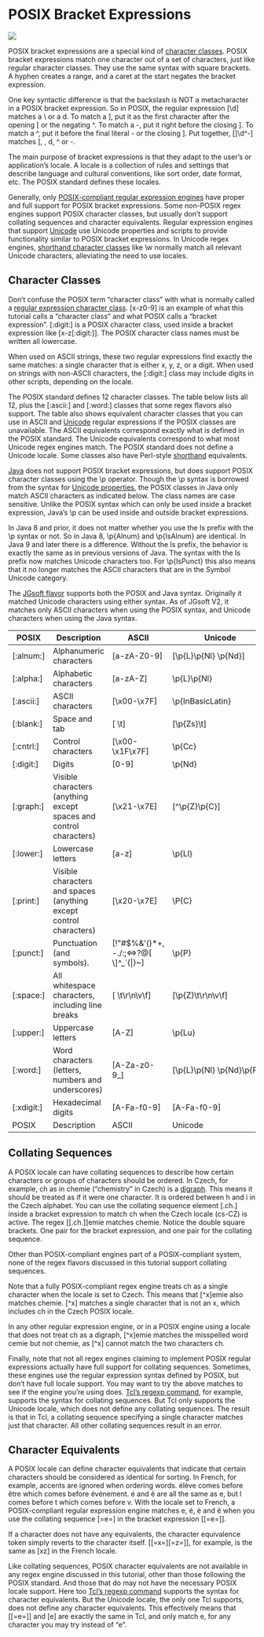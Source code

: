 # POSIX Bracket Expressions

![](https://www.regular-expressions.info/img/bulb.png)

POSIX bracket expressions are a special kind of [character classes](https://www.regular-expressions.info/charclass.html). POSIX bracket expressions match one character out of a set of characters, just like regular character classes. They use the same syntax with square brackets. A hyphen creates a range, and a caret at the start negates the bracket expression.

One key syntactic difference is that the backslash is NOT a metacharacter in a POSIX bracket expression. So in POSIX, the regular expression [\d] matches a \ or a d. To match a ], put it as the first character after the opening [ or the negating ^. To match a -, put it right before the closing ]. To match a ^, put it before the final literal - or the closing ]. Put together, []\d^-] matches ], \, d, ^ or -.

The main purpose of bracket expressions is that they adapt to the user’s or application’s locale. A locale is a collection of rules and settings that describe language and cultural conventions, like sort order, date format, etc. The POSIX standard defines these locales.

Generally, only [POSIX-compliant regular expression engines](https://www.regular-expressions.info/posix.html) have proper and full support for POSIX bracket expressions. Some non-POSIX regex engines support POSIX character classes, but usually don’t support collating sequences and character equivalents. Regular expression engines that support [Unicode](https://www.regular-expressions.info/unicode.html) use Unicode properties and scripts to provide functionality similar to POSIX bracket expressions. In Unicode regex engines, [shorthand character classes](https://www.regular-expressions.info/shorthand.html) like \w normally match all relevant Unicode characters, alleviating the need to use locales.

## Character Classes

Don’t confuse the POSIX term “character class” with what is normally called a [regular expression character class](https://www.regular-expressions.info/charclass.html). [x-z0-9] is an example of what this tutorial calls a “character class” and what POSIX calls a “bracket expression”. [:digit:] is a POSIX character class, used inside a bracket expression like [x-z[:digit:]]. The POSIX character class names must be written all lowercase.

When used on ASCII strings, these two regular expressions find exactly the same matches: a single character that is either x, y, z, or a digit. When used on strings with non-ASCII characters, the [:digit:] class may include digits in other scripts, depending on the locale.

The POSIX standard defines 12 character classes. The table below lists all 12, plus the [:ascii:] and [:word:] classes that some regex flavors also support. The table also shows equivalent character classes that you can use in ASCII and [Unicode](https://www.regular-expressions.info/unicode.html) regular expressions if the POSIX classes are unavailable. The ASCII equivalents correspond exactly what is defined in the POSIX standard. The Unicode equivalents correspond to what most Unicode regex engines match. The POSIX standard does not define a Unicode locale. Some classes also have Perl-style [shorthand](https://www.regular-expressions.info/shorthand.html) equivalents.

[Java](https://www.regular-expressions.info/java.html) does not support POSIX bracket expressions, but does support POSIX character classes using the \p operator. Though the \p syntax is borrowed from the syntax for [Unicode properties](https://www.regular-expressions.info/unicode.html), the POSIX classes in Java only match ASCII characters as indicated below. The class names are case sensitive. Unlike the POSIX syntax which can only be used inside a bracket expression, Java’s \p can be used inside and outside bracket expressions.

In Java 8 and prior, it does not matter whether you use the Is prefix with the \p syntax or not. So in Java 8, \p{Alnum} and \p{IsAlnum} are identical. In Java 9 and later there is a difference. Without the Is prefix, the behavior is exactly the same as in previous versions of Java. The syntax with the Is prefix now matches Unicode characters too. For \p{IsPunct} this also means that it no longer matches the ASCII characters that are in the Symbol Unicode category.

The [JGsoft flavor](https://www.regular-expressions.info/jgsoft.html) supports both the POSIX and Java syntax. Originally it matched Unicode characters using either syntax. As of JGsoft V2, it matches only ASCII characters when using the POSIX syntax, and Unicode characters when using the Java syntax.

|POSIX|Description|ASCII|Unicode|Shorthand|Java|
|---|---|---|---|---|---|
|[:alnum:]|Alphanumeric characters|[a-zA-Z0-9]|[\p{L}\p{Nl} \p{Nd}]||\p{Alnum}|
|[:alpha:]|Alphabetic characters|[a-zA-Z]|\p{L}\p{Nl}||\p{Alpha}|
|[:ascii:]|ASCII characters|[\x00-\x7F]|\p{InBasicLatin}||\p{ASCII}|
|[:blank:]|Space and tab|[ \t]|[\p{Zs}\t]|\h|\p{Blank}|
|[:cntrl:]|Control characters|[\x00-\x1F\x7F]|\p{Cc}||\p{Cntrl}|
|[:digit:]|Digits|[0-9]|\p{Nd}|\d|\p{Digit}|
|[:graph:]|Visible characters (anything except spaces and control characters)|[\x21-\x7E]|[^\p{Z}\p{C}]||\p{Graph}|
|[:lower:]|Lowercase letters|[a-z]|\p{Ll}|\l|\p{Lower}|
|[:print:]|Visible characters and spaces (anything except control characters)|[\x20-\x7E]|\P{C}||\p{Print}|
|[:punct:]|Punctuation (and symbols).|[!"\#$%&'()*+,  <br>\-./:;<=>?@\[  <br>\\\]^_`{\|}~]|\p{P}||\p{Punct}|
|[:space:]|All whitespace characters, including line breaks|[ \t\r\n\v\f]|[\p{Z}\t\r\n\v\f]|\s|\p{Space}|
|[:upper:]|Uppercase letters|[A-Z]|\p{Lu}|\u|\p{Upper}|
|[:word:]|Word characters (letters, numbers and underscores)|[A-Za-z0-9_]|[\p{L}\p{Nl} \p{Nd}\p{Pc}]|\w|\p{IsWord}|
|[:xdigit:]|Hexadecimal digits|[A-Fa-f0-9]|[A-Fa-f0-9]||\p{XDigit}|
|POSIX|Description|ASCII|Unicode|Shorthand|Java|

## Collating Sequences

A POSIX locale can have collating sequences to describe how certain characters or groups of characters should be ordered. In Czech, for example, ch as in chemie (“chemistry” in Czech) is a [digraph](https://en.wikipedia.org/wiki/Ch_(digraph)). This means it should be treated as if it were one character. It is ordered between h and i in the Czech alphabet. You can use the collating sequence element [.ch.] inside a bracket expression to match ch when the Czech locale (cs-CZ) is active. The regex [[.ch.]]emie matches chemie. Notice the double square brackets. One pair for the bracket expression, and one pair for the collating sequence.

Other than POSIX-compliant engines part of a POSIX-compliant system, none of the regex flavors discussed in this tutorial support collating sequences.

Note that a fully POSIX-compliant regex engine treats ch as a single character when the locale is set to Czech. This means that [^x]emie also matches chemie. [^x] matches a single character that is not an x, which includes ch in the Czech POSIX locale.

In any other regular expression engine, or in a POSIX engine using a locale that does not treat ch as a digraph, [^x]emie matches the misspelled word cemie but not chemie, as [^x] cannot match the two characters ch.

Finally, note that not all regex engines claiming to implement POSIX regular expressions actually have full support for collating sequences. Sometimes, these engines use the regular expression syntax defined by POSIX, but don’t have full locale support. You may want to try the above matches to see if the engine you’re using does. [Tcl’s regexp command](https://www.regular-expressions.info/tcl.html), for example, supports the syntax for collating sequences. But Tcl only supports the Unicode locale, which does not define any collating sequences. The result is that in Tcl, a collating sequence specifying a single character matches just that character. All other collating sequences result in an error.

## Character Equivalents

A POSIX locale can define character equivalents that indicate that certain characters should be considered as identical for sorting. In French, for example, accents are ignored when ordering words. élève comes before être which comes before événement. é and ê are all the same as e, but l comes before t which comes before v. With the locale set to French, a POSIX-compliant regular expression engine matches e, é, è and ê when you use the collating sequence [=e=] in the bracket expression [[=e=]].

If a character does not have any equivalents, the character equivalence token simply reverts to the character itself. [[=x=][=z=]], for example, is the same as [xz] in the French locale.

Like collating sequences, POSIX character equivalents are not available in any regex engine discussed in this tutorial, other than those following the POSIX standard. And those that do may not have the necessary POSIX locale support. Here too [Tcl’s regexp command](https://www.regular-expressions.info/tcl.html) supports the syntax for character equivalents. But the Unicode locale, the only one Tcl supports, does not define any character equivalents. This effectively means that [[=e=]] and [e] are exactly the same in Tcl, and only match e, for any character you may try instead of “e”.